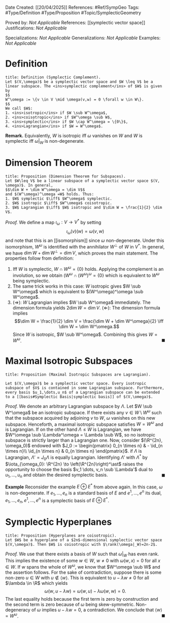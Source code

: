<div class="topSpace"></div>

Date Created: [[20/04/2025]]
References: #Ref/SympGeo 
Tags: #Type/Definition #Type/Proposition #Topic/SymplecticGeometry 

Proved by: <i>Not Applicable</i>
References: [[symplectic vector space]]
Justifications: <i>Not Applicable</i>

Specializations: <i>Not Applicable</i>
Generalizations: <i>Not Applicable</i>
Examples: <i>Not Applicable</i>

# Definition

``` ad-Definition
title: Definition (Symplectic Complement).
Let $(V,\omega)$ be a symplectic vector space and $W \leq V$ be a linear subspace. The <ins>symplectic complement</ins> of $W$ is given by
$$
W^\omega := \{v \in V \mid \omega(v,w) = 0 \forall w \in W\}.
$$
We call $W$:
1. <ins>isotropic</ins> if $W \sub W^\omega$,
2. <ins>coisotropic</ins> if $W^\omega \sub W$,
3. <ins>symplectic</ins> if $W \cap W^\omega = \{0\}$,
4. <ins>Lagrangian</ins> if $W = W^\omega$.

```
**Remark.**
Equivalently, $W$ is isotropic iff $\omega$ vanishes on $W$ and $W$ is symplectic iff $\omega|_W$ is non-degenerate.

# Dimension Theorem

``` ad-Proposition
title: Proposition (Dimension Theorem for Subspaces).
Let $W\leq V$ be a linear subspace of a symplectic vector space $(V, \omega)$. In general,
$$\dim W + \dim W^\omega = \dim V$$
and $(W^\omega)^\omega =W$ holds. Thus:
1. $W$ symplectic $\iff$ $W^\omega$ symplectic.
2. $W$ isotropic $\iff$ $W^\omega$ coisotropic.
3. $W$ Lagrangian $\iff$ $W$ isotropic and $\dim W = \frac{1}{2} \dim V$.

```
*Proof.*
We define a map $\iota_\omega: V \to V^\ast$ by setting $$\iota_\omega(v)(w)=\omega(v,w)$$ and note that this is an [[isomorphism]] since $\omega$ non-degenerate. Under this isomorphism, $W^\omega$ is identified with the annihilator $W^\perp$ of $W$ in $V^\ast$. In general, we have $\dim W + \dim W^\perp = \dim V$, which proves the main statement. The properties follow from definition:
1. Iff $W$ is symplectic, $W \cap W^\omega = \{0\}$ holds. Applying the complement is an involution, so we obtain $(W^\omega \cap (W^\omega)^\omega = \{0\}$ which is equivalent to $W^\omega$ being symplectic.
2. The same trick works in this case: $W$ isotropic gives $W \sub W^\omega$ which is equivalent to $(W^\omega)^\omega \sub W^\omega$.
3. $(\Rightarrow):$ $W$ Lagrangian implies $W \sub W^\omega$ immediately. The dimension formula yields $2 \dim W = \dim V$.
	$(\Leftarrow):$ The dimension formula implies $$\dim W = \frac{1}{2} \dim V = \frac{\dim W + \dim W^\omega}{2} \iff \dim W = \dim W^\omega.$$ Since $W$ is isotropic, $W \sub W^\omega$. Combining this gives $W=W^\omega$.
<span style="float:right;">$\blacksquare$</span>

# Maximal Isotropic Subspaces

``` ad-Proposition
title: Proposition (Maximal Isotropic Subspaces are Lagrangian).

Let $(V,\omega)$ be a symplectic vector space. Every isotropic subspace of $V$ is contained in some Lagrangian subspace. Furthermore, every basis $u_1,\dots,u_n$ of a Lagrangian subspace can be extended to a [[basis#Symplectic Basis|symplectic basis]] of $(V,\omega)$.

```
*Proof.*
We denote an arbitrary Lagrangian subspace by $\Lambda$. Let $W \sub W^\omega$ be an isotropic subspace. If there exists any $v \in W \setminus W^\omega$ such that the subspace acquired by adjoining $v$ to $W$, $\omega$ vanishes on this new subspace. Henceforth, a maximal isotropic subspace satisfies $W=W^\omega$ and is Lagrangian. If on the other hand $\Lambda \leq W$ is Lagrangian, we have $W^\omega \sub \Lambda^\omega = \Lambda \sub W$, so no isotropic subspace is strictly larger than a Lagrangian one.
Now, consider $(\R^{2n}, \omega_0)$ endowed with $J_0 := \begin{pmatrix} 0_{n \times n} & - \id_{n \times n}\\ \id_{n \times n} & 0_{n \times n} \end{pmatrix}$. if $\Lambda$ is Lagrangian, $\Lambda' = J_0 \Lambda$ is equally Lagrangian. Identifying $\Lambda'$ with $\Lambda^\ast$ by $\iota_{\omega_0}: \R^{2n} \to \left(\R^{2n}\right)^\ast$ raises the opportunity to choose the basis $v_1 \dots, v_n \sub \Lambda'$ dual to $u_1, \dots, u_n$ and obtain the desired symplectic basis.
<span style="float:right;">$\blacksquare$</span>

**Example**
Reconsider the example $E \oplus E^\ast$ from above again. In this case, $\omega$ is non-degenerate. If $e_1, \dots, e_n$ is a standard basis of $E$ and $e^1, \dots, e^n$ its dual, $e_1, \dots, e_n, e^1, \dots, e^n$ is a symplectic basis of $E \oplus E^\ast$.

# Symplectic Hyperplanes

``` ad-Proposition
title: Proposition (Hyperplanes are coisotropic).
Let $W$ be a hyperplane of a $2n$-dimensional symplectic vector space $(V,\omega)$. Then $W$ is coisotropic with $\rank(\omega|_W)=2n-2$.
```
*Proof.*
We use that there exists a basis of $W$ such that $\omega|_W$ has even rank. This implies the existence of some $w \in W$, $w \neq 0$ with $\omega(w,x)=0$ for all $x \in W$. If $w$ spans the whole of $W^\omega$, we know that $W^\omega \sub W$ and the assertion follows. For the sake of contradiction, suppose there is some non-zero $u \in W$ with $u \notin \langle w \rangle$. This is equivalent to $u-\lambda w \neq 0$ for all $\lambda \in \R$ which yields
$$
\omega(w,u-\lambda w)=\omega(w,u)-\lambda \omega(w,w)=0.
$$
The last equality holds because the first term is zero by construction and the second term is zero because of $\omega$ being skew-symmetric. Non-degeneracy of $\omega$ implies $u-\lambda w=0$, a contradiction. We conclude that $\langle w \rangle = W^\omega$.
<span style="float:right;">$\blacksquare$</span>
